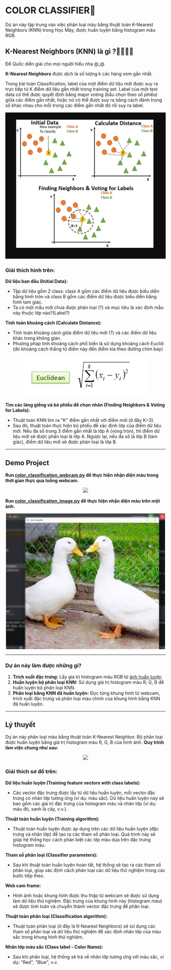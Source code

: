 # COLOR CLASSIFIER️🎨
Dự án này tập trung vào việc phân loại màu bằng thuật toán K-Nearest Neighbors (KNN) trong Học Máy, được huấn luyện bằng histogram màu RGB. 

## K-Nearest Neighbors (KNN) là gì ?👨‍👨‍👧‍👧

Để Quốc diễn giải cho mọi người hiểu nha @_@

**K-Nearest Neighbors** được dịch là số lượng k các hàng xóm gần nhất.

Trong bài toán Classification, label của một điểm dữ liệu mới được suy ra trực tiếp từ K điểm dữ liệu gần nhất trong training set. Label của một test data có thể được quyết định bằng major voting (bầu chọn theo số phiếu) giữa các điểm gần nhất, hoặc nó có thể được suy ra bằng cách đánh trọng số khác nhau cho mỗi trong các điểm gần nhất đó rồi suy ra label.

<p align="center">
  <img src="https://github.com/DuongTrungQuoc/ColorClassifier_KNN/blob/main/assets/exam.jpg">
</p>

### Giải thích hình trên:

**Dữ liệu ban đầu (Initial Data):**
- Tập dữ liệu gồm 2 class: class A gồm các điểm dữ liệu được biểu diễn bằng hình tròn và class B gồm các điểm dữ liệu được biểu diễn bằng hình tam giác.
- Ta có một mẫu mới chưa được phân loại (?) và mục tiêu là xác định mẫu này thuộc lớp nào?(Label?)
  
**Tính toán khoảng cách (Calculate Distance):**
- Tính toán khoảng cách giữa điểm dữ liệu mới (?) và các điểm dữ liệu khác trong không gian.
- Phương pháp tính khoảng cách phổ biến là sử dụng khoảng cách Euclid (đo khoảng cách thẳng từ điểm này đến điểm kia theo đường chim bay)
<p align="center">
  <img src="https://github.com/DuongTrungQuoc/ColorClassifier_KNN/blob/main/assets/calc.jpg">
</p>

**Tìm các láng giềng và bỏ phiếu để chọn nhãn (Finding Neighbors & Voting for Labels):**
- Thuật toán KNN tìm ra "K" điểm gần nhất với điểm mới (ở đây K=3).
- Sau đó, thuật toán thực hiện bỏ phiếu để xác định lớp của điểm dữ liệu mới. Nếu đa số trong 3 điểm gần nhất là lớp A (vòng tròn), thì điểm dữ liệu mới sẽ được phân loại là lớp A. Ngược lại, nếu đa số là lớp B (tam giác), điểm dữ liệu mới sẽ được phân loại là lớp B.

---
## Demo Project

**Run [color_classification_webcam.py](https://github.com/DuongTrungQuoc/ColorClassifier_KNN/blob/main/color_classifier/src/color_classification_webcam.py) để thực hiện nhận diện màu trong thời gian thực qua luồng webcam.**

<p align="center">
  <img src="https://github.com/DuongTrungQuoc/ColorClassifier_KNN/blob/main/assets/demo.gif">
</p>

**Run [color_classification_image.py](https://github.com/DuongTrungQuoc/ColorClassifier_KNN/blob/main/color_classifier/src/color_classification_image.py) để thực hiện nhận diện màu trên một ảnh.**

<p align="center">
  <img src="https://github.com/DuongTrungQuoc/ColorClassifier_KNN/blob/main/assets/demo_img.jpg">
</p>

---
### Dự án này làm được những gì?
1. **Trích xuất đặc trưng:** Lấy giá trị histogram màu RGB từ [ảnh huấn luyện](https://github.com/DuongTrungQuoc/ColorClassifier_KNN/tree/main/color_classifier/src/training_dataset)
2. **Huấn luyện bộ phân loại KNN:** Sử dụng giá trị histogram màu R, G, B để huấn luyện bộ phân loại KNN.
3. **Phân loại bằng KNN đã huấn luyện:** Đọc từng khung hình từ webcam, trích xuất đặc trưng và phân loại màu chính của khung hình bằng KNN đã huấn luyện.
---

## Lý thuyết

Dự án này phân loại màu bằng thuật toán K-Nearest Neighbor. Bộ phân loại được huấn luyện bằng giá trị histogram màu R, G, B của hình ảnh. **Quy trình làm việc chung như sau:**

<p align="center">
  <img src="https://user-images.githubusercontent.com/22610163/35335133-a9632c70-0125-11e8-9204-0b4bfd0702a7.png" {width=35px height=350px}>
</p>

### Giải thích sơ đồ trên:

**Dữ liệu huấn luyện (Training feature vectors with class labels):**
- Các vector đặc trưng được lấy từ dữ liệu huấn luyện, mỗi vector đặc trưng có nhãn lớp tương ứng (ví dụ: màu sắc). Dữ liệu huấn luyện này sẽ bao gồm các giá trị đặc trưng của histogram màu và nhãn lớp (ví dụ: màu đỏ, xanh lá cây, v.v.).

**Thuật toán huấn luyện (Training algorithm):**
- Thuật toán huấn luyện được áp dụng trên các dữ liệu huấn luyện (đặc trưng và nhãn lớp) để tạo ra các tham số phân loại. Quá trình này sẽ giúp hệ thống học cách phân biệt các lớp màu dựa trên đặc trưng histogram màu.

**Tham số phân loại (Classifier parameters):**
- Sau khi thuật toán huấn luyện hoàn tất, hệ thống sẽ tạo ra các tham số phân loại, giúp xác định cách phân loại các dữ liệu thử nghiệm trong các bước tiếp theo.

**Web cam frame:**
- Hình ảnh hoặc khung hình được thu thập từ webcam sẽ được sử dụng làm dữ liệu thử nghiệm. Đặc trưng của khung hình này (histogram màu) sẽ được tính toán và chuyển thành vector đặc trưng để phân loại.

**Thuật toán phân loại (Classification algorithm):**
- Thuật toán phân loại (ở đây là K-Nearest Neighbors) sẽ sử dụng các tham số phân loại và dữ liệu thử nghiệm để xác định nhãn lớp của màu sắc trong khung hình thử nghiệm.

**Nhãn lớp màu sắc (Class label - Color Name):**
- Sau khi phân loại, hệ thống sẽ trả về nhãn lớp tương ứng với màu sắc, ví dụ: "Red", "Blue", v.v.


